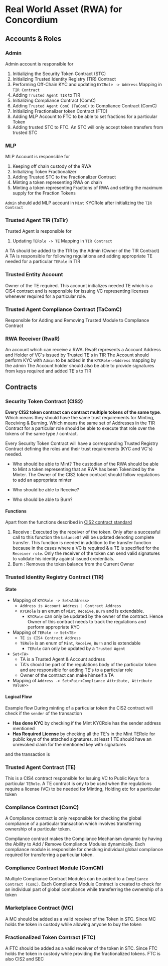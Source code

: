 # Real World Asset (RWA) for Concordium

## Accounts & Roles

### Admin

Admin account is responsible for

1. Initializing the Security Token Contract (STC)
2. Initializing Trusted Identity Registry (TIR) Contract
3. Performing Off-Chain KYC and updating `KYCRole -> Address` Mapping in `TIR Contract`
4. Adding `Trusted Agent TIR` to TIR
5. Initializing Compliance Contract (ComC)
6. Adding `Trusted Agent ComC (TaComC)` to Compliance Contract (ComC)
7. Initializing Fractionalizer token Contract (FTC)
8. Adding MLP Account to FTC to be able to set fractions for a particular Token
9. Adding trusted STC to FTC. An STC will only accept token transfers from trusted STC

### MLP

MLP Account is responsible for

1. Keeping off chain custody of the RWA
2. Initializing Token Fractionalizer
3. Adding Trusted STC to the Fractionalizer Contract
4. Minting a token representing RWA on chain
5. Minting a token representing Fractions of RWA and setting the maximum supply for the Fraction Tokens

`Admin` should add MLP account in `Mint` KYCRole after initializing the `TIR Contract`

### Trusted Agent TIR (TaTir)

Trusted Agent is responsible for

1. Updating `TERole -> TE` Mapping in `TIR Contract`

A TA should be added to the TIR by the Admin (Owner of the TIR Contract)
A TA is responsible for following regulations and adding appropriate TE needed for a particular `TERole` in TIR

### Trusted Entity Account

Owner of the TE required. This account initializes needed TE which is a CIS4 contract and is responsible for issuing VC representing licenses whenever required for a particular role.

### Trusted Agent Compliance Contract (TaComC)

Responsible for Adding and Removing Trusted Module to Compliance Contract

### RWA Receiver (RwaR)

An account which can receive a RWA.
RwaR represents a Account Address and Holder of VC's issued by Trusted TE's in TIR
The Account should perform KYC with `Admin` to be added in the `KYCRole->Address` mapping by the admin
The Account holder should also be able to provide signatures from keys required and added TE's to TIR

## Contracts

### Security Token Contract (CIS2)

**Every CIS2 token contract can contract multiple tokens of the same type**. Which means they should have the same trust requirements for Minting, Receiving & Burning. Which means the same set of Addresses in the TIR Contract for a particular role should be able to execute that role over the tokens of the same type / contract.

Every Security Token Contract will have a corresponding Trusted Registry Contract defining the roles and their trust requirements (KYC and VC's) needed.

* Who should be able to Mint?
The custodian of the RWA should be able to Mint a token representing that an RWA has been Tokenized by the Minter. The Owner of the CIS2 token contract should follow regulations to add an appropriate minter

* Who should be able to Receive?
* Who should be able to Burn?

#### Functions

Apart from the functions described in [CIS2 contract standard](https://proposals.concordium.software/CIS/cis-2.html#cis-2-concordium-token-standard-2)

1. Receive : Executed by the receiver of the token. Only after a successful call to this function the `balanceOf` will be updated denoting complete transfer. This function is needed in addition to the transfer function because in the cases where a VC is required & a TE is specified for the `Receiver role`. Only the receiver of the token can send valid signatures to validate his identity against issued credentials.
2. Burn : Removes the token balance from the Current Owner

### Trusted Identity Registry Contract (TIR)

#### State

* Mapping of `KYCRole -> Set<Address>`
  * `Address is Account Address | Contract Address`
  * `KYCRole` is an enum of `Mint`, `Receive`, `Burn` and is extendable.
    * `KYCRole` can only be updated by the owner of the contract. Hence Owner of this contract needs to track the regulations and perform appropriate KYC
* Mapping of `TERole -> Set<TE>`
  * `TE is CIS4 Contract Address`
  * `TERole` is an enum of `Mint`, `Receive`, `Burn` and is extendable
    * `TERole` can only be updated by a `Trusted Agent`
* `Set<TA>`
  * TA is a Trusted Agent & Account address
  * TA's should be part of the regulations body of the particular token and are responsible for adding TE's to a particular role
  * Owner of the contract can make himself a TA
* Mapping of `Address -> Set<Pair<Compliance Attribute, Attribute Value>>`

#### Logical Flow

  Example flow During minting of a particular token the CIS2 contract will check if the `sender` of the transaction

* **Has done KYC** by checking if the Mint KYCRole has the sender address mentioned
* **Has Required License** by checking all the TE's in the Mint TERole for public keys of the attached signatures. at least 1 TE should have an unrevoked claim for the mentioned key with signatures

and the transaction is

### Trusted Agent Contract (TE)

This is a CIS4 contract responsible for Issuing VC to Public Keys for a particular `TERole`. A TE contract is ony to be used when the regulations require a license (VC) to be needed for Minting, Holding etc for a particular token

### Compliance Contract (ComC)

A Compliance contract is only responsible for checking the global compliance of a particular transaction which involves transferring ownership of a particular token.

Compliance contract makes the Compliance Mechanism dynamic by having the Ability to Add / Remove Compliance Modules dynamically. Each compliance module is responsible for checking individual global compliance required for transferring a particular token.

### Compliance Contract Module (ComCM)

Multiple Compliance Contract Modules can be added to a `Compliance Contract (ComC)`. Each Compliance Module Contract is created to check for an individual part of global compliance while transferring the ownership of a token

### Marketplace Contract (MC)

A MC should be added as a valid receiver of the Token in STC. Since MC holds the token in custody while allowing anyone to buy the token

### Fractionalized Token Contract (FTC)

A FTC should be added as a valid receiver of the token in STC. Since FTC holds the token in custody while providing the fractionalized tokens. FTC is also CIS2 and SEC
